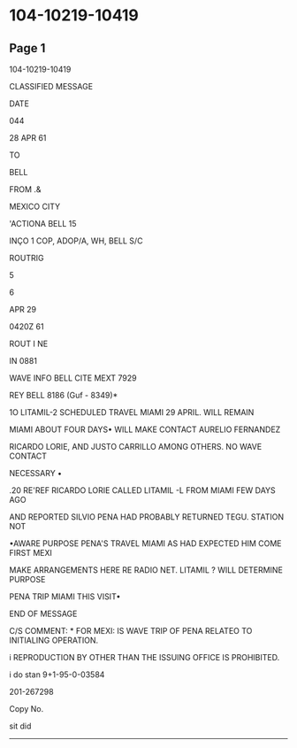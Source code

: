 # 104-10219-10419

## Page 1

104-10219-10419

CLASSIFIED MESSAGE

DATE

044

28 APR 61

TO

BELL

FROM .&

MEXICO CITY

'ACTIONA BELL 15

INÇO 1 COP, ADOP/A, WH, BELL S/C

ROUTRIG

5

6

APR 29

0420Z 61

ROUT I NE

IN 0881

WAVE INFO BELL CITE MEXT 7929

REY BELL 8186 (Guf - 8349)*

1O LITAMIL-2 SCHEDULED TRAVEL MIAMI 29 APRIL. WILL REMAIN

MIAMI ABOUT FOUR DAYS• WILL MAKE CONTACT AURELIO FERNANDEZ

RICARDO LORIE, AND JUSTO CARRILLO AMONG OTHERS. NO WAVE CONTACT

NECESSARY •

.20 RE'REF RICARDO LORIE CALLED LITAMIL -L FROM MIAMI FEW DAYS AGO

AND REPORTED SILVIO PENA HAD PROBABLY RETURNED TEGU. STATION NOT

•AWARE PURPOSE PENA'S TRAVEL MIAMI AS HAD EXPECTED HIM COME FIRST MEXI

MAKE ARRANGEMENTS HERE RE RADIO NET. LITAMIL ? WILL DETERMINE PURPOSE

PENA TRIP MIAMI THIS VISIT•

END OF MESSAGE

C/S COMMENT: * FOR MEXI: IS WAVE TRIP OF PENA RELATEO TO INITIALING OPERATION.

i REPRODUCTION BY OTHER THAN THE ISSUING OFFICE IS PROHIBITED.

i do stan 9+1-95-0-03584

201-267298

Copy No.

sit did

---

